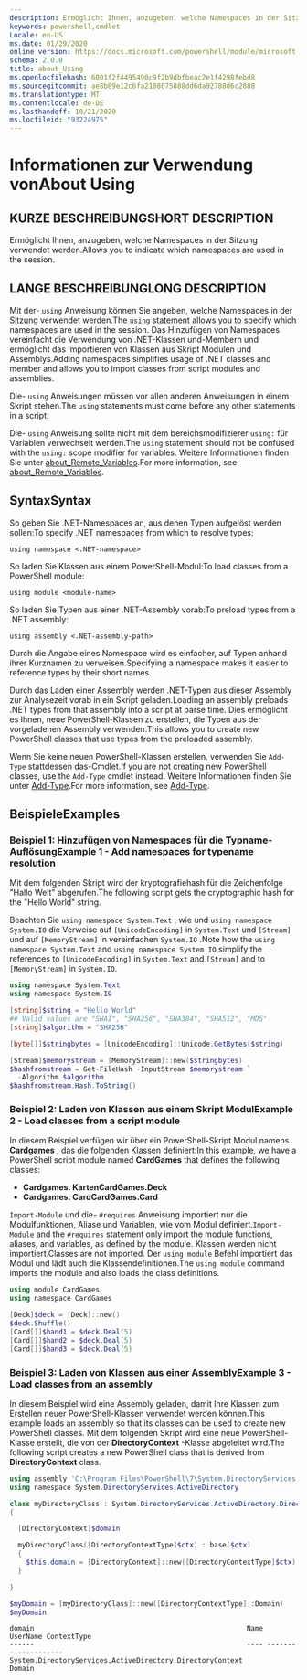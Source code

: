 ```yaml
---
description: Ermöglicht Ihnen, anzugeben, welche Namespaces in der Sitzung verwendet werden.
keywords: powershell,cmdlet
Locale: en-US
ms.date: 01/29/2020
online version: https://docs.microsoft.com/powershell/module/microsoft.powershell.core/about/about_using?view=powershell-6&WT.mc_id=ps-gethelp
schema: 2.0.0
title: about_Using
ms.openlocfilehash: 6001f2f4495490c9f2b9dbfbeac2e1f4298febd8
ms.sourcegitcommit: ae8b89e12c6fa2108075888dd6da92788d6c2888
ms.translationtype: MT
ms.contentlocale: de-DE
ms.lasthandoff: 10/21/2020
ms.locfileid: "93224975"
---
```

# <a name="about-using"></a><span data-ttu-id="2c836-104">Informationen zur Verwendung von</span><span class="sxs-lookup"><span data-stu-id="2c836-104">About Using</span></span>

## <a name="short-description"></a><span data-ttu-id="2c836-105">KURZE BESCHREIBUNG</span><span class="sxs-lookup"><span data-stu-id="2c836-105">SHORT DESCRIPTION</span></span>
<span data-ttu-id="2c836-106">Ermöglicht Ihnen, anzugeben, welche Namespaces in der Sitzung verwendet werden.</span><span class="sxs-lookup"><span data-stu-id="2c836-106">Allows you to indicate which namespaces are used in the session.</span></span>

## <a name="long-description"></a><span data-ttu-id="2c836-107">LANGE BESCHREIBUNG</span><span class="sxs-lookup"><span data-stu-id="2c836-107">LONG DESCRIPTION</span></span>

<span data-ttu-id="2c836-108">Mit der- `using` Anweisung können Sie angeben, welche Namespaces in der Sitzung verwendet werden.</span><span class="sxs-lookup"><span data-stu-id="2c836-108">The `using` statement allows you to specify which namespaces are used in the session.</span></span> <span data-ttu-id="2c836-109">Das Hinzufügen von Namespaces vereinfacht die Verwendung von .NET-Klassen und-Membern und ermöglicht das Importieren von Klassen aus Skript Modulen und Assemblys.</span><span class="sxs-lookup"><span data-stu-id="2c836-109">Adding namespaces simplifies usage of .NET classes and member and allows you to import classes from script modules and assemblies.</span></span>

<span data-ttu-id="2c836-110">Die- `using` Anweisungen müssen vor allen anderen Anweisungen in einem Skript stehen.</span><span class="sxs-lookup"><span data-stu-id="2c836-110">The `using` statements must come before any other statements in a script.</span></span>

<span data-ttu-id="2c836-111">Die- `using` Anweisung sollte nicht mit dem bereichsmodifizierer `using:` für Variablen verwechselt werden.</span><span class="sxs-lookup"><span data-stu-id="2c836-111">The `using` statement should not be confused with the `using:` scope modifier for variables.</span></span> <span data-ttu-id="2c836-112">Weitere Informationen finden Sie unter [about_Remote_Variables](about_Remote_Variables.md).</span><span class="sxs-lookup"><span data-stu-id="2c836-112">For more information, see [about_Remote_Variables](about_Remote_Variables.md).</span></span>

## <a name="syntax"></a><span data-ttu-id="2c836-113">Syntax</span><span class="sxs-lookup"><span data-stu-id="2c836-113">Syntax</span></span>

<span data-ttu-id="2c836-114">So geben Sie .NET-Namespaces an, aus denen Typen aufgelöst werden sollen:</span><span class="sxs-lookup"><span data-stu-id="2c836-114">To specify .NET namespaces from which to resolve types:</span></span>

```
using namespace <.NET-namespace>
```

<span data-ttu-id="2c836-115">So laden Sie Klassen aus einem PowerShell-Modul:</span><span class="sxs-lookup"><span data-stu-id="2c836-115">To load classes from a PowerShell module:</span></span>

```
using module <module-name>
```

<span data-ttu-id="2c836-116">So laden Sie Typen aus einer .NET-Assembly vorab:</span><span class="sxs-lookup"><span data-stu-id="2c836-116">To preload types from a .NET assembly:</span></span>

```
using assembly <.NET-assembly-path>
```

<span data-ttu-id="2c836-117">Durch die Angabe eines Namespace wird es einfacher, auf Typen anhand ihrer Kurznamen zu verweisen.</span><span class="sxs-lookup"><span data-stu-id="2c836-117">Specifying a namespace makes it easier to reference types by their short names.</span></span>

<span data-ttu-id="2c836-118">Durch das Laden einer Assembly werden .NET-Typen aus dieser Assembly zur Analysezeit vorab in ein Skript geladen.</span><span class="sxs-lookup"><span data-stu-id="2c836-118">Loading an assembly preloads .NET types from that assembly into a script at parse time.</span></span> <span data-ttu-id="2c836-119">Dies ermöglicht es Ihnen, neue PowerShell-Klassen zu erstellen, die Typen aus der vorgeladenen Assembly verwenden.</span><span class="sxs-lookup"><span data-stu-id="2c836-119">This allows you to create new PowerShell classes that use types from the preloaded assembly.</span></span>

<span data-ttu-id="2c836-120">Wenn Sie keine neuen PowerShell-Klassen erstellen, verwenden Sie `Add-Type` stattdessen das-Cmdlet.</span><span class="sxs-lookup"><span data-stu-id="2c836-120">If you are not creating new PowerShell classes, use the `Add-Type` cmdlet instead.</span></span> <span data-ttu-id="2c836-121">Weitere Informationen finden Sie unter [Add-Type](xref:Microsoft.PowerShell.Utility.Add-Type).</span><span class="sxs-lookup"><span data-stu-id="2c836-121">For more information, see [Add-Type](xref:Microsoft.PowerShell.Utility.Add-Type).</span></span>

## <a name="examples"></a><span data-ttu-id="2c836-122">Beispiele</span><span class="sxs-lookup"><span data-stu-id="2c836-122">Examples</span></span>

### <a name="example-1---add-namespaces-for-typename-resolution"></a><span data-ttu-id="2c836-123">Beispiel 1: Hinzufügen von Namespaces für die Typname-Auflösung</span><span class="sxs-lookup"><span data-stu-id="2c836-123">Example 1 - Add namespaces for typename resolution</span></span>

<span data-ttu-id="2c836-124">Mit dem folgenden Skript wird der kryptografiehash für die Zeichenfolge "Hallo Welt" abgerufen.</span><span class="sxs-lookup"><span data-stu-id="2c836-124">The following script gets the cryptographic hash for the "Hello World" string.</span></span>

<span data-ttu-id="2c836-125">Beachten Sie `using namespace System.Text` , wie und `using namespace System.IO` die Verweise auf `[UnicodeEncoding]` in `System.Text` und `[Stream]` und auf `[MemoryStream]` in vereinfachen `System.IO` .</span><span class="sxs-lookup"><span data-stu-id="2c836-125">Note how the `using namespace System.Text` and `using namespace System.IO` simplify the references to `[UnicodeEncoding]` in `System.Text` and `[Stream]` and to `[MemoryStream]` in `System.IO`.</span></span>

```powershell
using namespace System.Text
using namespace System.IO

[string]$string = "Hello World"
## Valid values are "SHA1", "SHA256", "SHA384", "SHA512", "MD5"
[string]$algorithm = "SHA256"

[byte[]]$stringbytes = [UnicodeEncoding]::Unicode.GetBytes($string)

[Stream]$memorystream = [MemoryStream]::new($stringbytes)
$hashfromstream = Get-FileHash -InputStream $memorystream `
  -Algorithm $algorithm
$hashfromstream.Hash.ToString()
```

### <a name="example-2---load-classes-from-a-script-module"></a><span data-ttu-id="2c836-126">Beispiel 2: Laden von Klassen aus einem Skript Modul</span><span class="sxs-lookup"><span data-stu-id="2c836-126">Example 2 - Load classes from a script module</span></span>

<span data-ttu-id="2c836-127">In diesem Beispiel verfügen wir über ein PowerShell-Skript Modul namens **Cardgames** , das die folgenden Klassen definiert:</span><span class="sxs-lookup"><span data-stu-id="2c836-127">In this example, we have a PowerShell script module named **CardGames** that defines the following classes:</span></span>

- <span data-ttu-id="2c836-128">**Cardgames. Karten**</span><span class="sxs-lookup"><span data-stu-id="2c836-128">**CardGames.Deck**</span></span>
- <span data-ttu-id="2c836-129">**Cardgames. Card**</span><span class="sxs-lookup"><span data-stu-id="2c836-129">**CardGames.Card**</span></span>

<span data-ttu-id="2c836-130">`Import-Module` und die- `#requires` Anweisung importiert nur die Modulfunktionen, Aliase und Variablen, wie vom Modul definiert.</span><span class="sxs-lookup"><span data-stu-id="2c836-130">`Import-Module` and the `#requires` statement only import the module functions, aliases, and variables, as defined by the module.</span></span> <span data-ttu-id="2c836-131">Klassen werden nicht importiert.</span><span class="sxs-lookup"><span data-stu-id="2c836-131">Classes are not imported.</span></span> <span data-ttu-id="2c836-132">Der `using module` Befehl importiert das Modul und lädt auch die Klassendefinitionen.</span><span class="sxs-lookup"><span data-stu-id="2c836-132">The `using module` command imports the module and also loads the class definitions.</span></span>

```powershell
using module CardGames
using namespace CardGames

[Deck]$deck = [Deck]::new()
$deck.Shuffle()
[Card[]]$hand1 = $deck.Deal(5)
[Card[]]$hand2 = $deck.Deal(5)
[Card[]]$hand3 = $deck.Deal(5)
```

### <a name="example-3---load-classes-from-an-assembly"></a><span data-ttu-id="2c836-133">Beispiel 3: Laden von Klassen aus einer Assembly</span><span class="sxs-lookup"><span data-stu-id="2c836-133">Example 3 - Load classes from an assembly</span></span>

<span data-ttu-id="2c836-134">In diesem Beispiel wird eine Assembly geladen, damit Ihre Klassen zum Erstellen neuer PowerShell-Klassen verwendet werden können.</span><span class="sxs-lookup"><span data-stu-id="2c836-134">This example loads an assembly so that its classes can be used to create new PowerShell classes.</span></span> <span data-ttu-id="2c836-135">Mit dem folgenden Skript wird eine neue PowerShell-Klasse erstellt, die von der **DirectoryContext** -Klasse abgeleitet wird.</span><span class="sxs-lookup"><span data-stu-id="2c836-135">The following script creates a new PowerShell class that is derived from **DirectoryContext** class.</span></span>

```powershell
using assembly 'C:\Program Files\PowerShell\7\System.DirectoryServices.dll'
using namespace System.DirectoryServices.ActiveDirectory

class myDirectoryClass : System.DirectoryServices.ActiveDirectory.DirectoryContext
{

  [DirectoryContext]$domain

  myDirectoryClass([DirectoryContextType]$ctx) : base($ctx)
  {
    $this.domain = [DirectoryContext]::new([DirectoryContextType]$ctx)
  }

}

$myDomain = [myDirectoryClass]::new([DirectoryContextType]::Domain)
$myDomain
```

```Output
domain                                                    Name UserName ContextType
------                                                    ---- -------- -----------
System.DirectoryServices.ActiveDirectory.DirectoryContext                    Domain
```
